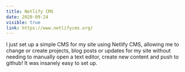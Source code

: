 ```yaml
---
title: Netlify CMS
date: 2020-09-24
visible: true
link: https://www.netlifycms.org/
---
```

I just set up a simple CMS for my site using Netlify CMS, allowing me to change or create projects, blog posts or updates for my site without needing to manually open a text editor, create new content and push to github! It was insanely easy to set up.